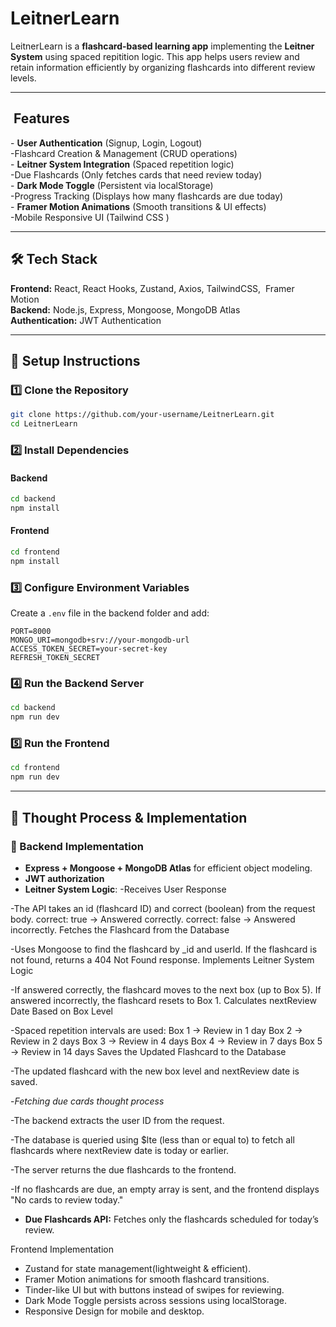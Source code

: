 # LeitnerLearn

LeitnerLearn is a **flashcard-based learning app** implementing the **Leitner System** using spaced repitition logic. This app helps users review and retain information efficiently by organizing flashcards into different review levels.

---

##  Features

- **User Authentication** (Signup, Login, Logout)\
-Flashcard Creation & Management (CRUD operations)\
- **Leitner System Integration** (Spaced repetition logic)\
-Due Flashcards (Only fetches cards that need review today)\
- **Dark Mode Toggle** (Persistent via localStorage)\
-Progress Tracking (Displays how many flashcards are due today)\
- **Framer Motion Animations** (Smooth transitions & UI effects)\
-Mobile Responsive UI (Tailwind CSS )

---

## 🛠 Tech Stack

**Frontend:** React, React Hooks, Zustand, Axios, TailwindCSS,  Framer Motion\
**Backend:** Node.js, Express, Mongoose, MongoDB Atlas\
**Authentication:** JWT Authentication

---

## 📜 Setup Instructions

### 1️⃣ Clone the Repository

```sh
git clone https://github.com/your-username/LeitnerLearn.git
cd LeitnerLearn
```

### 2️⃣ Install Dependencies

#### Backend

```sh
cd backend
npm install
```

#### Frontend

```sh
cd frontend
npm install
```

### 3️⃣ Configure Environment Variables

Create a `.env` file in the backend folder and add:

```env
PORT=8000
MONGO_URI=mongodb+srv://your-mongodb-url
ACCESS_TOKEN_SECRET=your-secret-key
REFRESH_TOKEN_SECRET
```

### 4️⃣ Run the Backend Server

```sh
cd backend
npm run dev
```

### 5️⃣ Run the Frontend

```sh
cd frontend
npm run dev
```

---

## 🎯 Thought Process & Implementation

### 🔧 Backend Implementation

- **Express + Mongoose + MongoDB Atlas** for efficient object modeling.
- **JWT authorization**
- **Leitner System Logic**:
-Receives User Response

-The API takes an id (flashcard ID) and correct (boolean) from the request body.
correct: true → Answered correctly.
correct: false → Answered incorrectly.
Fetches the Flashcard from the Database

-Uses Mongoose to find the flashcard by _id and userId.
If the flashcard is not found, returns a 404 Not Found response.
Implements Leitner System Logic

-If answered correctly, the flashcard moves to the next box (up to Box 5).
 If answered incorrectly, the flashcard resets to Box 1.
 Calculates nextReview Date Based on Box Level

-Spaced repetition intervals are used:
 Box 1 → Review in 1 day
 Box 2 → Review in 2 days
 Box 3 → Review in 4 days
 Box 4 → Review in 7 days
 Box 5 → Review in 14 days
Saves the Updated Flashcard to the Database

-The updated flashcard with the new box level and nextReview date is saved.

-*Fetching due cards thought process*

  -The backend extracts the user ID from the request.
  
 -The database is queried using $lte (less than or equal to) to fetch all flashcards where nextReview date is today or earlier.

 -The server returns the due flashcards to the frontend.

 -If no flashcards are due, an empty array is sent, and the frontend displays "No cards to review today."

- **Due Flashcards API:** Fetches only the flashcards scheduled for today’s review.

Frontend Implementation

- Zustand for state management(lightweight & efficient).
- Framer Motion animations for smooth flashcard transitions.
- Tinder-like UI but with buttons instead of swipes for reviewing.
- Dark Mode Toggle persists across sessions using localStorage.
- Responsive Design for mobile and desktop.










